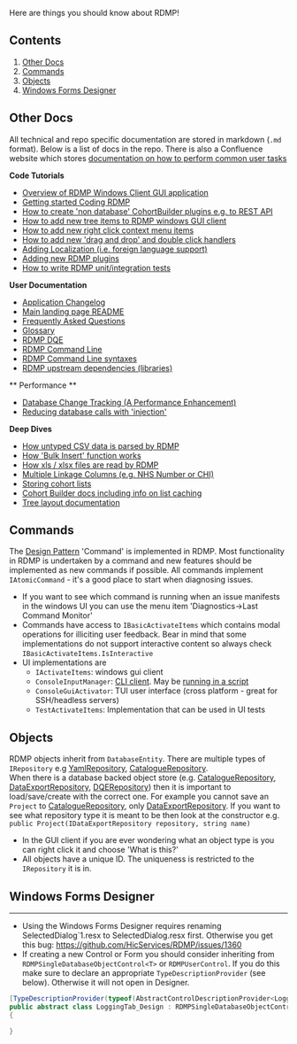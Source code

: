 Here are things you should know about RDMP!

## Contents

1. [Other Docs](#other-docs)
1. [Commands](#Commands)
1. [Objects](#Objects)
1. [Windows Forms Designer](#windows-forms-designer)


## Other Docs
All technical and repo specific documentation are stored in markdown (`.md` format).  Below is a list of docs in the repo.  There is also a Confluence website which stores [documentation on how to perform common user tasks](https://hic-docs.atlassian.net/wiki/spaces/RDMPDOCUME/overview?homepageId=196610)

**Code Tutorials**
- [Overview of RDMP Windows Client GUI application](./Documentation/CodeTutorials/UserInterfaceOverview.md)
- [Getting started Coding RDMP](./Documentation/CodeTutorials/Coding.md)
- [How to create 'non database' CohortBuilder plugins e.g. to REST API](./Documentation/CodeTutorials/CohortBuildingApiPlugins.md)
- [How to add new tree items to RDMP windows GUI client](./Documentation/CodeTutorials/CreatingANewCollectionTreeNode.md)
- [How to add new right click context menu items](./Documentation/CodeTutorials/CreatingANewRightClickMenu.md)
- [How to add new 'drag and drop' and double click handlers](./Documentation/CodeTutorials/DoubleClickAndDragDrop.md)
- [Adding Localization (i.e. foreign language support)](./Documentation/CodeTutorials/Localization.md)
- [Adding new RDMP plugins](./Documentation/CodeTutorials/PluginWriting.md)
- [How to write RDMP unit/integration tests](./Documentation/CodeTutorials/Tests.md)

**User Documentation**
- [Application Changelog](./CHANGELOG.md)
- [Main landing page README](./README.md)
- [Frequently Asked Questions](./Documentation/CodeTutorials/FAQ.md)
- [Glossary](./Documentation/CodeTutorials/Glossary.md)
- [RDMP DQE](./Documentation/CodeTutorials/Validation.md)
- [RDMP Command Line](./Documentation/CodeTutorials/RdmpCommandLine.md)
- [RDMP Command Line syntaxes](./Rdmp.Core/CommandLine/Runners/ExecuteCommandRunner.md)
- [RDMP upstream dependencies (libraries)](./Documentation/CodeTutorials/Packages.md)

** Performance **
- [Database Change Tracking (A Performance Enhancement)](./Documentation/CodeTutorials/ChangeTracking.md)
- [Reducing database calls with 'injection'](./Reusable/MapsDirectlyToDatabaseTable/Injection/README.md)

**Deep Dives**
- [How untyped CSV data is parsed by RDMP](./Documentation/CodeTutorials/CSVHandling.md)
- [How 'Bulk Insert' function works](./Documentation/CodeTutorials/DataTableUpload.md)
- [How xls / xlsx files are read by RDMP](./Documentation/CodeTutorials/ExcelHandling.md)
- [Multiple Linkage Columns (e.g. NHS Number or CHI)](./Documentation/CodeTutorials/MultipleExtractionIdentifiers.md)
- [Storing cohort lists](./Rdmp.Core/CohortCommitting/Readme.md)
- [Cohort Builder docs including info on list caching](./Rdmp.Core/CohortCreation/Readme.md)
- [Tree layout documentation](./Rdmp.Core/Providers/Readme.md)

## Commands
The [Design Pattern](https://en.wikipedia.org/wiki/Software_design_pattern) 'Command' is implemented in RDMP.  Most functionality in RDMP is undertaken by a command and new features should be implemented as new commands if possible. 
All commands implement `IAtomicCommand` - it's a good place to start when diagnosing issues.

- If you want to see which command is running when an issue manifests in the windows UI you can use the menu item 'Diagnostics->Last Command Monitor'
- Commands have access to `IBasicActivateItems` which contains modal operations for illiciting user feedback.  Bear in mind that some implementations do not support interactive content so always check `IBasicActivateItems.IsInteractive`
- UI implementations are
  - `IActivateItems`: windows gui client
  - `ConsoleInputManager`: [CLI client](./Documentation/CodeTutorials/RdmpCommandLine.md).  May be [running in a script](./Documentation/CodeTutorials/RdmpCommandLine.md#scripting)
  - `ConsoleGuiActivator`: TUI user interface (cross platform - great for SSH/headless servers)
  - `TestActivateItems`: Implementation that can be used in UI tests

## Objects 

RDMP objects inherit from `DatabaseEntity`.  There are multiple types of `IRepository` e.g [YamlRepository], [CatalogueRepository].  
When there is a database backed object store (e.g. [CatalogueRepository], [DataExportRepository], [DQERepository]) then it is important
to load/save/create with the correct one.  For example you cannot save an `Project` to [CatalogueRepository], only [DataExportRepository].
If you want to see what repository type it is meant to be then look at the constructor e.g. `public Project(IDataExportRepository repository, string name)`

- In the GUI client if you are ever wondering what an object type is you can right click it and choose 'What is this?'
- All objects have a unique ID.  The uniqueness is restricted to the `IRepository` it is in.


## Windows Forms Designer
------------------------------------
- Using the Windows Forms Designer requires renaming SelectedDialog`1.resx to
  SelectedDialog.resx first.  Otherwise you get this bug:
  https://github.com/HicServices/RDMP/issues/1360
- If creating a new Control or Form you should consider inheriting from
  `RDMPSingleDatabaseObjectControl<T>` or `RDMPUserControl`.  If you do
  this make sure to declare an appropriate `TypeDescriptionProvider`
  (see below).  Otherwise it will not open in Designer.

```csharp
[TypeDescriptionProvider(typeof(AbstractControlDescriptionProvider<LoggingTab_Design, UserControl>))]
public abstract class LoggingTab_Design : RDMPSingleDatabaseObjectControl<YourSingleObjType>
{

}
```


[YamlRepository]: /Rdmp.CoreRepositories/YamlRepository.cs
[CatalogueRepository]: ./Rdmp.CoreRepositories/CatalogueRepository.cs
[DataExportRepository]: ./Rdmp.Core/Repositories/DataExportRepository.cs
[DQERepository]: ./Rdmp.Core/Repositories/DQERepository.cs
[Project]: ./Documentation/CodeTutorials/Glossary.md#Project